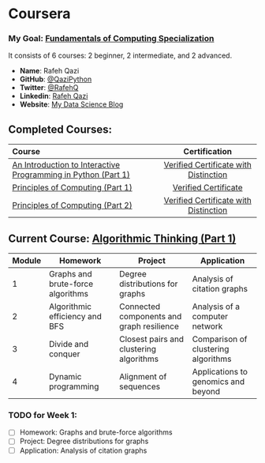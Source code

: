 # Coursera
### My Goal: [Fundamentals of Computing Specialization](https://www.coursera.org/specializations/fundamentalscomputing2)
It consists of 6 courses: 2 beginner, 2 intermediate, and 2 advanced.
- **Name**: Rafeh Qazi
- **GitHub**: [@QaziPython](https://github.com/QaziPython)
- **Twitter**: [@RafehQ](https://twitter.com/rafehq)
- **Linkedin**: [Rafeh Qazi](https://www.linkedin.com/pub/rafeh-qazi/84/a01/78b)
- **Website**: [My Data Science Blog](http://rafeh01.github.io/data-science)

## Completed Courses:
Course|Certification
:--|:--:
[An Introduction to Interactive Programming in Python (Part 1)](https://www.coursera.org/course/interactivepython1)| [Verified Certificate with Distinction](https://www.coursera.org/account/accomplishments/certificate/J8KHGDMYQC)
[Principles of Computing (Part 1)](https://www.coursera.org/course/principlescomputing1) | [Verified Certificate](https://www.coursera.org/account/accomplishments/certificate/7NC2BWD44K)
[Principles of Computing (Part 2)](https://www.coursera.org/course/principlescomputing2) | [Verified Certificate with Distinction](https://www.coursera.org/account/accomplishments/certificate/XKULJD4N7X)

## Current Course: [Algorithmic Thinking (Part 1)](https://www.coursera.org/course/algorithmicthink1)
Module | Homework | Project | Application
-------|-----------|--------|------------
1    | Graphs and brute-force algorithms | Degree distributions for graphs | Analysis of citation graphs
2    | Algorithmic efficiency and BFS | Connected components and graph resilience |	Analysis of a computer network
3    | Divide and conquer | Closest pairs and clustering algorithms | Comparison of clustering algorithms
4    | Dynamic programming | Alignment of sequences | Applications to genomics and beyond

### TODO for Week 1:
- [ ] Homework: Graphs and brute-force algorithms
- [ ] Project: Degree distributions for graphs
- [ ] Application: Analysis of citation graphs
